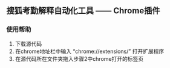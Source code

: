 ## 搜狐考勤解释自动化工具 —— Chrome插件

### 使用帮助
1. 下载源代码
2. 在chrome地址栏中输入 “chrome://extensions/” 打开扩展程序
3. 在源代码所在文件夹拖入步骤2中chrome打开的标签页